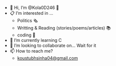 - 👋 Hi, I’m @Kola0D246 🤗
- 📋 I’m interested in ...
  - Politics 🗞️
  - Writting & Reading (stories/poems/articles) 📚
  - coding 🤖
- 🌱 I’m currently learning C
- 💞️ I’m looking to collaborate on... Wait for it
- 📫 How to reach me?
  - koustubhsinha04@gmail.com

<!---
Kola0D246/Kola0D246 is a ✨ special ✨ repository because its `README.md` (this file) appears on your GitHub profile.
You can click the Preview link to take a look at your changes.
--->
